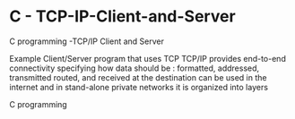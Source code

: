 # C - TCP-IP-Client-and-Server
C programming -TCP/IP Client and Server 


Example Client/Server program that uses TCP TCP/IP provides end-to-end connectivity specifying how data should be : formatted, addressed, transmitted routed, and received at the destination can be used in the internet and in stand-alone private networks it is organized into layers


C programming

